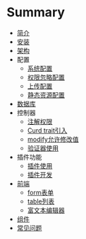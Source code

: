 # Summary

* [简介](README.md)
* [安装](base/install.md)
* [架构](base/architecture.md)
* 配置
    * [系统配置](config/system.md)
    * [权限忽略配置](config/auth.md)
    * [上传配置](config/upload.md)
    * [静态资源配置](config/static.md)
* [数据库](database/database.md)
* 控制器
    * [注解权限](backend/controller/annotations.md)
    * [Curd trait引入](backend/controller/curd.md)
    * [modify允许修改值](backend/controller/modify.md)
    * [验证器使用](backend/controller/validate.md)
* 插件功能
    * [插件使用](addons/use.md)
    * [插件开发](addons/dev.md)
* [前端](frontend/frontend.md)
    * [form表单](frontend/form.md)
    * [table列表](frontend/table.md)
    * [富文本编辑器](frontend/editor.md)
* [组件](backend/module.md)
* [常见问题](base/question.md)

